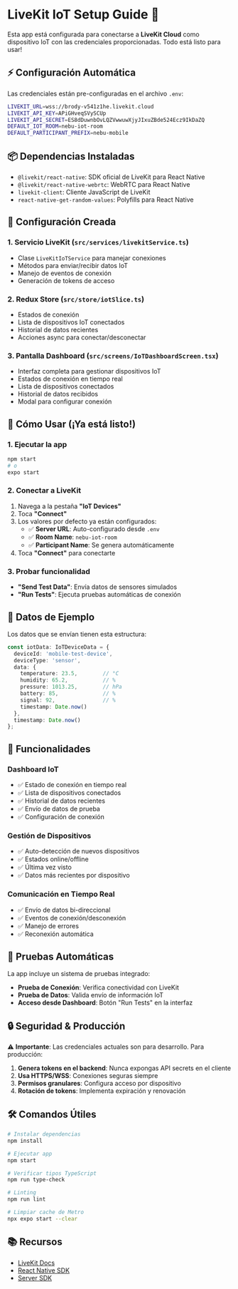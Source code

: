 # LiveKit IoT Setup Guide 🚀

Esta app está configurada para conectarse a **LiveKit Cloud** como dispositivo IoT con las credenciales proporcionadas. Todo está listo para usar!

## ⚡ Configuración Automática

Las credenciales están pre-configuradas en el archivo `.env`:

```bash
LIVEKIT_URL=wss://brody-v541z1he.livekit.cloud
LIVEKIT_API_KEY=APiGHveqSVySCUp
LIVEKIT_API_SECRET=ES8dDuwnbOvLQZVwwuwXjyJIxuZBde524Ecz9IkDaZQ
DEFAULT_IOT_ROOM=nebu-iot-room
DEFAULT_PARTICIPANT_PREFIX=nebu-mobile
```

## 📦 Dependencias Instaladas

- `@livekit/react-native`: SDK oficial de LiveKit para React Native
- `@livekit/react-native-webrtc`: WebRTC para React Native
- `livekit-client`: Cliente JavaScript de LiveKit
- `react-native-get-random-values`: Polyfills para React Native

## 🔧 Configuración Creada

### 1. Servicio LiveKit (`src/services/livekitService.ts`)
- Clase `LiveKitIoTService` para manejar conexiones
- Métodos para enviar/recibir datos IoT
- Manejo de eventos de conexión
- Generación de tokens de acceso

### 2. Redux Store (`src/store/iotSlice.ts`)
- Estados de conexión
- Lista de dispositivos IoT conectados
- Historial de datos recientes
- Acciones async para conectar/desconectar

### 3. Pantalla Dashboard (`src/screens/IoTDashboardScreen.tsx`)
- Interfaz completa para gestionar dispositivos IoT
- Estados de conexión en tiempo real
- Lista de dispositivos conectados
- Historial de datos recibidos
- Modal para configurar conexión

## 🚀 Cómo Usar (¡Ya está listo!)

### 1. Ejecutar la app
```bash
npm start
# o
expo start
```

### 2. Conectar a LiveKit
1. Navega a la pestaña **"IoT Devices"** 
2. Toca **"Connect"**
3. Los valores por defecto ya están configurados:
   - ✅ **Server URL**: Auto-configurado desde `.env`
   - ✅ **Room Name**: `nebu-iot-room`
   - ✅ **Participant Name**: Se genera automáticamente
4. Toca **"Connect"** para conectarte

### 3. Probar funcionalidad
- **"Send Test Data"**: Envía datos de sensores simulados
- **"Run Tests"**: Ejecuta pruebas automáticas de conexión

## 🔧 Datos de Ejemplo

Los datos que se envían tienen esta estructura:
```typescript
const iotData: IoTDeviceData = {
  deviceId: 'mobile-test-device',
  deviceType: 'sensor',
  data: {
    temperature: 23.5,        // °C
    humidity: 65.2,           // %
    pressure: 1013.25,        // hPa
    battery: 85,              // %
    signal: 92,               // %
    timestamp: Date.now()
  },
  timestamp: Date.now()
};
```

## 📱 Funcionalidades

### Dashboard IoT
- ✅ Estado de conexión en tiempo real
- ✅ Lista de dispositivos conectados
- ✅ Historial de datos recientes
- ✅ Envío de datos de prueba
- ✅ Configuración de conexión

### Gestión de Dispositivos
- ✅ Auto-detección de nuevos dispositivos
- ✅ Estados online/offline
- ✅ Última vez visto
- ✅ Datos más recientes por dispositivo

### Comunicación en Tiempo Real
- ✅ Envío de datos bi-direccional
- ✅ Eventos de conexión/desconexión
- ✅ Manejo de errores
- ✅ Reconexión automática

## 🧪 Pruebas Automáticas

La app incluye un sistema de pruebas integrado:

- **Prueba de Conexión**: Verifica conectividad con LiveKit
- **Prueba de Datos**: Valida envío de información IoT
- **Acceso desde Dashboard**: Botón "Run Tests" en la interfaz

## 🔒 Seguridad & Producción

⚠️ **Importante**: Las credenciales actuales son para desarrollo. Para producción:

1. **Genera tokens en el backend**: Nunca expongas API secrets en el cliente
2. **Usa HTTPS/WSS**: Conexiones seguras siempre
3. **Permisos granulares**: Configura acceso por dispositivo
4. **Rotación de tokens**: Implementa expiración y renovación

## 🛠 Comandos Útiles

```bash
# Instalar dependencias
npm install

# Ejecutar app
npm start

# Verificar tipos TypeScript  
npm run type-check

# Linting
npm run lint

# Limpiar cache de Metro
npx expo start --clear
```

## 📚 Recursos

- [LiveKit Docs](https://docs.livekit.io/)
- [React Native SDK](https://docs.livekit.io/realtime/client/react-native/)
- [Server SDK](https://docs.livekit.io/realtime/server/generating-tokens/)